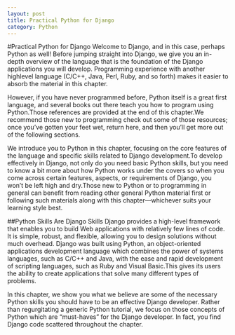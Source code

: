 ```yaml
---
layout: post
title: Practical Python for Django
category: Python
---
```

#Practical Python for Django
Welcome to Django, and in this case, perhaps Python as well! Before jumping straight
into Django, we give you an in-depth overview of the language that is the foundation of
the Django applications you will develop. Programming experience with another highlevel
language (C/C++, Java, Perl, Ruby, and so forth) makes it easier to absorb the material
in this chapter.

However, if you have never programmed before, Python itself is a great first language,
and several books out there teach you how to program using Python.Those references are
provided at the end of this chapter.We recommend those new to programming check out
some of those resources; once you’ve gotten your feet wet, return here, and then you’ll
get more out of the following sections.

We introduce you to Python in this chapter, focusing on the core features of the language
and specific skills related to Django development.To develop effectively in Django,
not only do you need basic Python skills, but you need to know a bit more about how
Python works under the covers so when you come across certain features, aspects, or
requirements of Django, you won’t be left high and dry.Those new to Python or to programming
in general can benefit from reading other general Python material first or following
such materials along with this chapter—whichever suits your learning style best.

##Python Skills Are Django Skills
Django provides a high-level framework that enables you to build Web applications with
relatively few lines of code. It is simple, robust, and flexible, allowing you to design solutions
without much overhead. Django was built using Python, an object-oriented applications
development language which combines the power of systems languages, such as
C/C++ and Java, with the ease and rapid development of scripting languages, such as
Ruby and Visual Basic.This gives its users the ability to create applications that solve
many different types of problems.

In this chapter, we show you what we believe are some of the necessary Python skills
you should have to be an effective Django developer. Rather than regurgitating a generic
Python tutorial, we focus on those concepts of Python which are “must-haves” for the
Django developer. In fact, you find Django code scattered throughout the chapter.